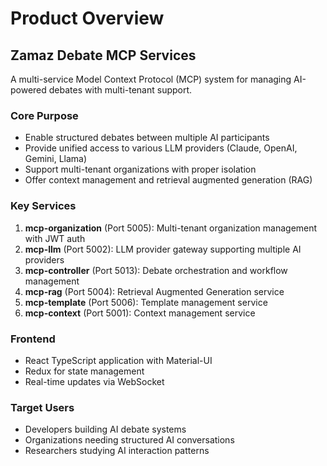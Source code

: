 # Product Overview

## Zamaz Debate MCP Services

A multi-service Model Context Protocol (MCP) system for managing AI-powered debates with multi-tenant support.

### Core Purpose
- Enable structured debates between multiple AI participants
- Provide unified access to various LLM providers (Claude, OpenAI, Gemini, Llama)
- Support multi-tenant organizations with proper isolation
- Offer context management and retrieval augmented generation (RAG)

### Key Services
1. **mcp-organization** (Port 5005): Multi-tenant organization management with JWT auth
2. **mcp-llm** (Port 5002): LLM provider gateway supporting multiple AI providers
3. **mcp-controller** (Port 5013): Debate orchestration and workflow management
4. **mcp-rag** (Port 5004): Retrieval Augmented Generation service
5. **mcp-template** (Port 5006): Template management service
6. **mcp-context** (Port 5001): Context management service

### Frontend
- React TypeScript application with Material-UI
- Redux for state management
- Real-time updates via WebSocket

### Target Users
- Developers building AI debate systems
- Organizations needing structured AI conversations
- Researchers studying AI interaction patterns